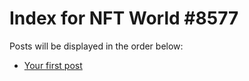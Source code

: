 # Index for NFT World #8577
Posts will be displayed in the order below:

- [Your first post](./001-first.md)


